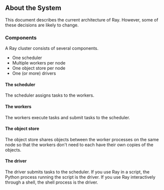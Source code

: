 ## About the System

This document describes the current architecture of Ray. However, some of these
decisions are likely to change.

### Components

A Ray cluster consists of several components.

- One scheduler
- Multiple workers per node
- One object store per node
- One (or more) drivers

#### The scheduler

The scheduler assigns tasks to the workers.

#### The workers

The workers execute tasks and submit tasks to the scheduler.

#### The object store

The object store shares objects between the worker processes on the same node so
that the workers don't need to each have their own copies of the objects.

#### The driver

The driver submits tasks to the scheduler. If you use Ray in a script, the
Python process running the script is the driver. If you use Ray interactively
through a shell, the shell process is the driver.
